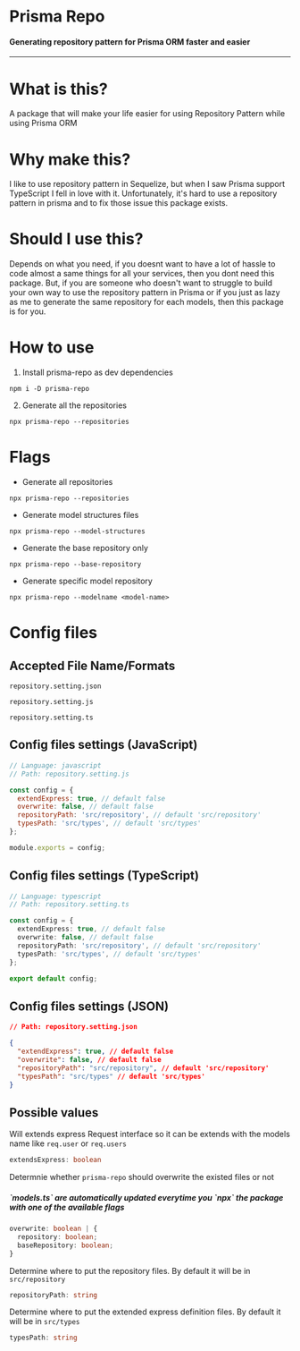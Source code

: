 # Prisma Repo
#### Generating repository pattern for Prisma ORM faster and easier

---

# What is this?
A package that will make your life easier for using Repository Pattern while using Prisma ORM

# Why make this?
I like to use repository pattern in Sequelize, but when I saw Prisma support TypeScript I fell in love with it. Unfortunately, it's hard to use a repository pattern in prisma and to fix those issue this package exists.

# Should I use this?
Depends on what you need, if you doesnt want to have a lot of hassle to code almost a same things for all your services, then you dont need this package. But, if you are someone who doesn't want to struggle to build your own way to use the repository pattern in Prisma or if you just as lazy as me to generate the same repository for each models, then this package is for you.


# How to use
1. Install prisma-repo as dev dependencies
```
npm i -D prisma-repo
```
2. Generate all the repositories
```
npx prisma-repo --repositories
```

# Flags
* Generate all repositories
```
npx prisma-repo --repositories
```

* Generate model structures files
```
npx prisma-repo --model-structures
```

* Generate the base repository only
```
npx prisma-repo --base-repository
```

* Generate specific model repository
```
npx prisma-repo --modelname <model-name>
```


# Config files
## Accepted File Name/Formats
```
repository.setting.json

repository.setting.js

repository.setting.ts
```

## Config files settings (JavaScript)
```js
// Language: javascript
// Path: repository.setting.js

const config = {
  extendExpress: true, // default false
  overwrite: false, // default false
  repositoryPath: 'src/repository', // default 'src/repository'
  typesPath: 'src/types', // default 'src/types'
};

module.exports = config;
```

## Config files settings (TypeScript)
```ts
// Language: typescript
// Path: repository.setting.ts

const config = {
  extendExpress: true, // default false
  overwrite: false, // default false
  repositoryPath: 'src/repository', // default 'src/repository'
  typesPath: 'src/types', // default 'src/types'
};

export default config;
```

## Config files settings (JSON)
```json
// Path: repository.setting.json

{
  "extendExpress": true, // default false
  "overwrite": false, // default false
  "repositoryPath": "src/repository", // default 'src/repository'
  "typesPath": "src/types" // default 'src/types'
}
```

## Possible values
Will extends express Request interface so it can be extends with the models name like `req.user` or `req.users`
``` ts
extendsExpress: boolean
```

Determnie whether `prisma-repo` should overwrite the existed files or not

<h5>`models.ts` are automatically updated everytime you `npx` the package with one of the available flags</h5>

```ts
overwrite: boolean | {
  repository: boolean;
  baseRepository: boolean;
}
```
Determine where to put the repository files. By default it will be in `src/repository`

```ts
repositoryPath: string
```
Determine where to put the extended express definition files. By default it will be in `src/types`

```ts
typesPath: string
```
